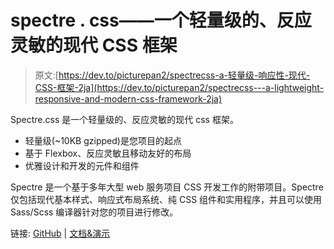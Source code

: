 # spectre . css——一个轻量级的、反应灵敏的现代 CSS 框架

> 原文:[https://dev.to/picturepan2/spectrecss-a-轻量级-响应性-现代-CSS-框架-2ja](https://dev.to/picturepan2/spectrecss---a-lightweight-responsive-and-modern-css-framework-2ja)

Spectre.css 是一个轻量级的、反应灵敏的现代 css 框架。

*   轻量级(~10KB gzipped)是您项目的起点
*   基于 Flexbox、反应灵敏且移动友好的布局
*   优雅设计和开发的元件和组件

Spectre 是一个基于多年大型 web 服务项目 CSS 开发工作的附带项目。Spectre 仅包括现代基本样式、响应式布局系统、纯 CSS 组件和实用程序，并且可以使用 Sass/Scss 编译器针对您的项目进行修改。

链接: [GitHub](https://github.com/picturepan2/spectre) | [文档&演示](https://picturepan2.github.io/spectre/getting-started.html)